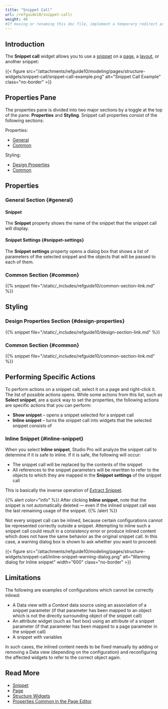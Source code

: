 ```yaml
---
title: "Snippet Call"
url: /refguide10/snippet-call/
weight: 40
#If moving or renaming this doc file, implement a temporary redirect and let the respective team know they should update the URL in the product. See Mapping to Products for more details.
---
```


## Introduction

The **Snippet call** widget allows you to use a [snippet](/refguide10/snippet/) on a [page](/refguide10/page/), a [layout](/refguide10/layout/), or another snippet:

{{< figure src="/attachments/refguide10/modeling/pages/structure-widgets/snippet-call/snippet-call-example.png" alt="Snippet Call Example" class="no-border" >}}

## Properties Pane

The properties pane is divided into two major sections by a toggle at the top of the pane: **Properties** and **Styling**. Snippet call properties consist of the following sections:

Properties:

* [General](#general)
* [Common](#common)

Styling:

* [Design Properties](#design-properties)
* [Common](#common)

## Properties

### General Section {#general}

#### Snippet

The **Snippet** property shows the name of the snippet that the snippet call will display.

#### Snippet Settings {#snippet-settings}

The **Snippet settings** property opens a dialog box that shows a list of parameters of the selected snippet and the objects that will be passed to each of them.

### Common Section {#common}

{{% snippet file="/static/_includes/refguide10/common-section-link.md" %}}

## Styling

### Design Properties Section {#design-properties}

{{% snippet file="/static/_includes/refguide10/design-section-link.md" %}} 

### Common Section {#common}

{{% snippet file="/static/_includes/refguide10/common-section-link.md" %}}

## Performing Specific Actions

To perform actions on a snippet call, select it on a page and right-click it. The list of possible actions opens. While some actions from this list, such as **Select snippet**, are a quick way to set the properties, the following actions are specific actions that you can perform:

* **Show snippet** – opens a snippet selected for a snippet call
* **Inline snippet** – turns the snippet call into widgets that the selected snippet consists of

### Inline Snippet {#inline-snippet}

When you select **Inline snippet**, Studio Pro will analyze the snippet call to determine if it is safe to inline. If it is safe, the following will occur: 

* The snippet call will be replaced by the contents of the snippet
* All references to the snippet parameters will be rewritten to refer to the objects to which they are mapped in the **Snippet settings** of the snippet call 

This is basically the inverse operation of [Extract Snippet](/refguide10/snippet/#extract-snippet). 

{{% alert color="info" %}}
After clicking **Inline snippet**, note that the snippet is not automatically deleted — even if the inlined snippet call was the last remaining usage of the snippet.
{{% /alert %}}

Not every snippet call can be inlined, because certain configurations cannot be represented correctly outside a snippet. Attempting to inline such a snippet call could result in a consistency error or produce inlined content which does not have the same behavior as the original snippet call. In this case, a warning dialog box is shown to ask whether you want to proceed:

{{< figure src="/attachments/refguide10/modeling/pages/structure-widgets/snippet-call/inline-snippet-warning-dialog.png" alt="Warning dialog for Inline snippet" width="600" class="no-border" >}}

## Limitations

The following are examples of configurations which cannot be correctly inlined:

* A Data view with a *Context* data source using an association of a snippet parameter (if that parameter has been mapped to an object which is not the directly surrounding object of the snippet call)
* An attribute widget (such as Text box) using an attribute of a snippet parameter (if that parameter has been mapped to a page parameter in the snippet call)
* A snippet with variables

In such cases, the inlined content needs to be fixed manually by adding or removing a Data view (depending on the configuration) and reconfiguring the affected widgets to refer to the correct object again.

## Read More

* [Snippet](/refguide10/snippet/)
* [Page](/refguide10/page/)
* [Structure Widgets](/refguide10/structure-widgets/)
* [Properties Common in the Page Editor](/refguide10/common-widget-properties/)
